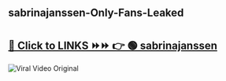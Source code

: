 
 ## sabrinajanssen-Only-Fans-Leaked

# <h2><a href="https://clipsfans.com/sabrinajanssen&ref=git">🔗 Click to LINKS ⏩⏩ 👉 🟢 sabrinajanssen </a></h2>

<a href="https://clipsfans.com/sabrinajanssen&ref=git" rel="nofollow" data-target="animated-image.originalLink"><img src="https://i.ibb.co.com/xMMVF88/686577567.gif" alt="Viral Video Original" style="max-width: 100%; display: inline-block;" data-target="animated-image.originalImage"></a>

